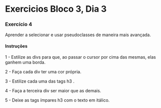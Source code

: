 # Exercicios Bloco 3, Dia 3

### Exercício 4

Aprender a selecionar e usar pseudoclasses de maneira mais avançada.

#### Instruções

1 - Estilize as divs para que, ao passar o cursor por cima das mesmas, elas ganhem uma borda.

2 - Faça cada div ter uma cor própria.

3 - Estilize cada uma das tags h3 .

4 - Faça a terceira div ser maior que as demais.

5 - Deixe as tags ímpares h3 com o texto em itálico.
